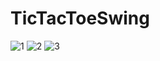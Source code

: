 # TicTacToeSwing

![1](https://github.com/pashtetrus33/TicTacToeSwing/assets/86385554/6b4780a7-7451-4fc3-9d81-710eee1f760f)
![2](https://github.com/pashtetrus33/TicTacToeSwing/assets/86385554/ff8dbd87-701c-4c12-ba78-cd325d490eb0)
![3](https://github.com/pashtetrus33/TicTacToeSwing/assets/86385554/b31f6a7c-e0de-46ac-b695-a5e2fc8b4398)
